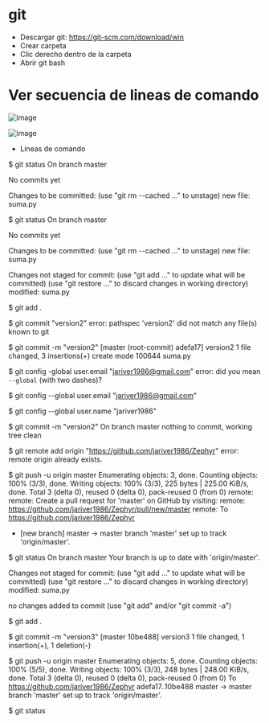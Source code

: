 # git

- Descargar git: https://git-scm.com/download/win
- Crear carpeta
- Clic derecho dentro de la carpeta
- Abrir git bash

# Ver secuencia de lineas de comando


![image](https://github.com/jariver1986/git/assets/62295761/1e422d59-7ee9-4a74-8902-33906d83bc7e)

![image](https://github.com/jariver1986/git/assets/62295761/3a68edbd-dfbf-419f-8f6f-97bb70119c89)


- Lineas de comando

$ git status
On branch master

No commits yet

Changes to be committed:
  (use "git rm --cached <file>..." to unstage)
        new file:   suma.py

$ git status
On branch master

No commits yet

Changes to be committed:
  (use "git rm --cached <file>..." to unstage)
        new file:   suma.py

Changes not staged for commit:
  (use "git add <file>..." to update what will be committed)
  (use "git restore <file>..." to discard changes in working directory)
        modified:   suma.py


$ git add .

$ git commit "version2"
error: pathspec 'version2' did not match any file(s) known to git

$ git commit -m "version2"
[master (root-commit) adefa17] version2
 1 file changed, 3 insertions(+)
 create mode 100644 suma.py

$ git config -global user.email "jariver1986@gmail.com"
error: did you mean `--global` (with two dashes)?

$ git config --global user.email "jariver1986@gmail.com"

$ git config --global user.name "jariver1986"

$ git commit -m "version2"
On branch master
nothing to commit, working tree clean

$ git remote add origin "https://github.com/jariver1986/Zephyr"
error: remote origin already exists.

$ git push -u origin master
Enumerating objects: 3, done.
Counting objects: 100% (3/3), done.
Writing objects: 100% (3/3), 225 bytes | 225.00 KiB/s, done.
Total 3 (delta 0), reused 0 (delta 0), pack-reused 0 (from 0)
remote:
remote: Create a pull request for 'master' on GitHub by visiting:
remote:      https://github.com/jariver1986/Zephyr/pull/new/master
remote:
To https://github.com/jariver1986/Zephyr
 * [new branch]      master -> master
branch 'master' set up to track 'origin/master'.

$ git status
On branch master
Your branch is up to date with 'origin/master'.

Changes not staged for commit:
  (use "git add <file>..." to update what will be committed)
  (use "git restore <file>..." to discard changes in working directory)
        modified:   suma.py

no changes added to commit (use "git add" and/or "git commit -a")

$ git add .

$ git commit -m "version3"
[master 10be488] version3
 1 file changed, 1 insertion(+), 1 deletion(-)

$ git push -u origin master
Enumerating objects: 5, done.
Counting objects: 100% (5/5), done.
Writing objects: 100% (3/3), 248 bytes | 248.00 KiB/s, done.
Total 3 (delta 0), reused 0 (delta 0), pack-reused 0 (from 0)
To https://github.com/jariver1986/Zephyr
   adefa17..10be488  master -> master
branch 'master' set up to track 'origin/master'.

$ git status
